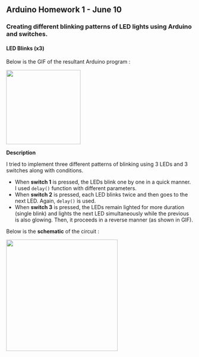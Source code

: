 ## Arduino Homework 1 - June 10

###  Creating different blinking patterns of LED lights using Arduino and switches.

#### LED Blinks (x3)

Below is the GIF of the resultant Arduino program :

<img src="https://github.com/ronit-singh/Intro_to_IM/blob/main/June%2010/Demo/ledlights.gif" height="200">

**Description**

I tried to implement three different patterns of blinking using 3 LEDs and 3 switches along with conditions. 
- When **switch 1** is pressed, the LEDs blink one by one in a quick manner. I used ````delay()```` function with different parameters.
- When **switch 2** is pressed, each LED blinks twice and then goes to the next LED. Again, ````delay()```` is used.
- When **switch 3** is pressed, the LEDs remain lighted for more duration (single blink) and lights the next LED simultaneously while the previous is also glowing. Then, it proceeds in a reverse manner (as shown in GIF).

Below is the **schematic** of the circuit :

<img src="https://github.com/ronit-singh/Intro_to_IM/blob/main/June%2010/Schematic/schematic.jpg" height="300">
